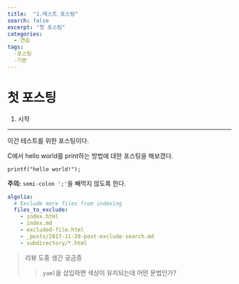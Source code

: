 ```yaml
---
title:  "1.테스트 포스팅"
search: false
excerpt: "첫 포스팅"
categories: 
  - 연습
tags:
  -포스팅
  -기본
---
```

첫 포스팅
==============================
1. 시작
-------

이건 테스트를 위한 포스팅이다.   

C에서 hello world를 print하는 방법에 대한 포스팅을 해보겠다.



```
printf("hello world!");
```

**주의:** `semi-colon ';'`을 빼먹지 않도록 한다.


```yaml
algolia:
  # Exclude more files from indexing
  files_to_exclude:
    - index.html
    - index.md
    - excluded-file.html
    - _posts/2017-11-28-post-exclude-search.md
    - subdirectory/*.html
```

>리뷰 도중 생긴 궁금증
>   > `yaml`을 삽입하면 색상이 유지되는데 어떤 문법인가?

